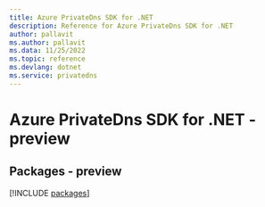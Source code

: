 ```yaml
---
title: Azure PrivateDns SDK for .NET
description: Reference for Azure PrivateDns SDK for .NET
author: pallavit
ms.author: pallavit
ms.data: 11/25/2022
ms.topic: reference
ms.devlang: dotnet
ms.service: privatedns
---
```

# Azure PrivateDns SDK for .NET - preview
## Packages - preview
[!INCLUDE [packages](privatedns-index.md)]